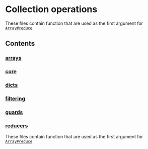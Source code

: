 # Collection operations

<!-- SUMMARY:START -->

These files contain function that are used as the first argument for [`Array#reduce`](https://developer.mozilla.org/en-US/docs/Web/JavaScript/Reference/Global_Objects/Array/Reduce)

<!-- SUMMARY:END -->

## Contents

<!-- TOC:START -->
### [arrays](https://github.com/JanMalch/ts-experiments/blob/master/src/collections/operations/arrays.ts)

### [core](https://github.com/JanMalch/ts-experiments/blob/master/src/collections/operations/core.ts)

### [dicts](https://github.com/JanMalch/ts-experiments/blob/master/src/collections/operations/dicts.ts)

### [filtering](https://github.com/JanMalch/ts-experiments/blob/master/src/collections/operations/filtering.ts)

### [guards](https://github.com/JanMalch/ts-experiments/blob/master/src/collections/operations/guards.ts)

### [reducers](https://github.com/JanMalch/ts-experiments/tree/master/src/collections/operations/reducers/)

These files contain function that are used as the first argument for [`Array#reduce`](https://developer.mozilla.org/en-US/docs/Web/JavaScript/Reference/Global_Objects/Array/Reduce)
<!-- TOC:END -->

